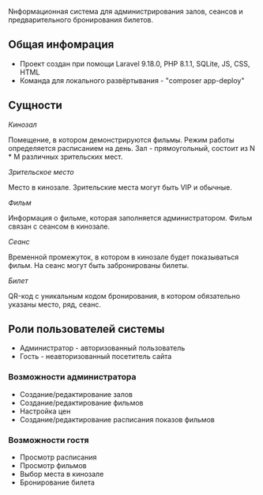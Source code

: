 Nнформационная система для администрирования залов, сеансов и предварительного бронирования билетов.

## Общая инфомрация
* Проект создан при помощи Laravel 9.18.0, PHP 8.1.1, SQLite, JS, CSS, HTML
* Команда для локального развёртывания - "composer app-deploy"

## Сущности
*Кинозал*

Помещение, в котором демонстрируются фильмы. Режим работы определяется расписанием на день. Зал - прямоугольный, состоит из N * M различных зрительских мест.

*Зрительское место*

Место в кинозале. Зрительские места могут быть VIP и обычные.

*Фильм*

Информация о фильме, которая заполняется администратором. Фильм связан с сеансом в кинозале.

*Сеанс*

Временной промежуток, в котором в кинозале будет показываться фильм. На сеанс могут быть забронированы билеты.

*Билет*

QR-код c уникальным кодом бронирования, в котором обязательно указаны место, ряд, сеанс.

## Роли пользователей системы
* Администратор - авторизованный пользователь
* Гость - неавторизованный посетитель сайта

### Возможности администратора
* Создание/редактирование залов
* Создание/редактирование фильмов
* Настройка цен
* Создание/редактирование расписания показов фильмов

### Возможности гостя
* Просмотр расписания
* Просмотр фильмов
* Выбор места в кинозале
* Бронирование билета
